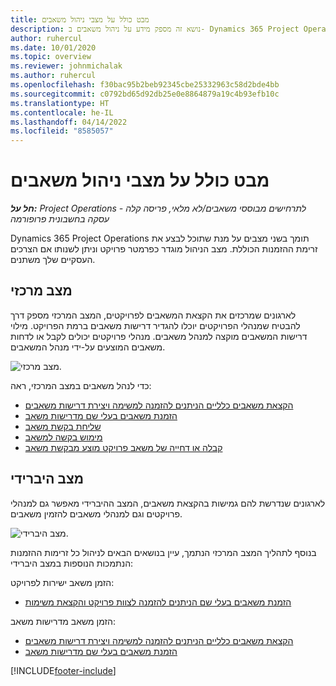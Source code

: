 ```yaml
---
title: מבט כולל על מצבי ניהול משאבים
description: נושא זה מספק מידע על ניהול משאבים ב- Dynamics 365 Project Operations.
author: ruhercul
ms.date: 10/01/2020
ms.topic: overview
ms.reviewer: johnmichalak
ms.author: ruhercul
ms.openlocfilehash: f30bac95b2beb92345cbe25332963c58d2bde4bb
ms.sourcegitcommit: c0792bd65d92db25e0e8864879a19c4b93efb10c
ms.translationtype: HT
ms.contentlocale: he-IL
ms.lasthandoff: 04/14/2022
ms.locfileid: "8585057"
---
```

# <a name="resource-management-modes-overview"></a>מבט כולל על מצבי ניהול משאבים

_**חל על:** Project Operations לתרחישים מבוססי משאבים/לא מלאי, פריסה קלה - עסקה בחשבונית פרופורמה_


Dynamics 365 Project Operations תומך בשני מצבים על מנת שתוכל לבצע את זרימת ההזמנות הכוללת. מצב הניהול מוגדר כפרמטר פרויקט וניתן לשנותו אם הצרכים העסקיים שלך משתנים.    

## <a name="central-mode"></a>מצב מרכזי
לארגונים שמרכזים את הקצאת המשאבים לפרויקטים, המצב המרכזי מספק דרך להבטיח שמנהלי הפרויקטים יוכלו להגדיר דרישות משאבים ברמת הפרויקט. מילוי דרישות המשאבים מוקצה למנהל משאבים. מנהלי פרויקטים יכולים לקבל או לדחות משאבים המוצעים על-ידי מנהל המשאבים.

![מצב מרכזי.](./media/resource-management-central.png)

כדי לנהל משאבים במצב המרכזי, ראה:

- [הקצאת משאבים כלליים הניתנים להזמנה למשימה ויצירת דרישות משאבים](/dynamics365/project-service/assign-generic-bookable-resource)
- [הזמנת משאבים בעלי שם מדרישות משאב](/dynamics365/project-service/book-named-resource)
- [שליחת בקשת משאב](/dynamics365/project-service/submit-resource-request)
- [מימוש בקשה למשאב](/dynamics365/project-service/resource-management-fulfill-requests)
- [קבלה או דחייה של משאב פרויקט מוצע מבקשת משאב](/dynamics365/project-service/accept-reject-proposed-resource)

## <a name="hybrid-mode"></a>מצב היברידי
לארגונים שנדרשת להם גמישות בהקצאת משאבים, המצב ההיברידי מאפשר גם למנהלי פרויקטים וגם למנהלי משאבים להזמין משאבים.

![מצב היברידי.](./media/resource-management-hybrid.png)

בנוסף לתהליך המצב המרכזי הנתמך, עיין בנושאים הבאים לניהול כל זרימות ההזמנות הנתמכות הנוספות במצב היברידי:

הזמן משאב ישירות לפרויקט:
- [הזמנת משאבים בעלי שם הניתנים להזמנה לצוות פרויקט והקצאת משימות](/dynamics365/project-service/assign-named-bookable-resource)

הזמן משאב מדרישות משאב:
- [הקצאת משאבים כלליים הניתנים להזמנה למשימה ויצירת דרישות משאבים](/dynamics365/project-service/assign-generic-bookable-resource)
- [הזמנת משאבים בעלי שם מדרישות משאב](/dynamics365/project-service/book-named-resource)


[!INCLUDE[footer-include](../includes/footer-banner.md)]